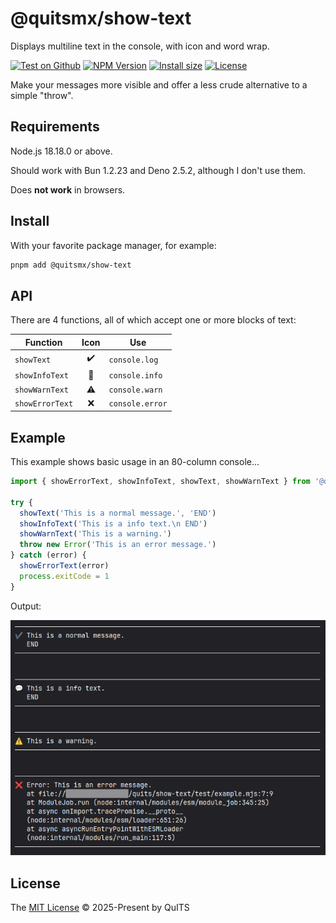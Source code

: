 # @quitsmx/show-text

Displays multiline text in the console, with icon and word wrap.

[![Test on Github][test-badge]][test-url]
[![NPM Version][npm-badge]][npm-url]
[![Install size][size-badge]][size-url]
[![License][license-badge]][license-url]

Make your messages more visible and offer a less crude alternative to a simple "throw".

## Requirements

Node.js 18.18.0 or above.

Should work with Bun 1.2.23 and Deno 2.5.2, although I don't use them.

Does **not work** in browsers.

## Install

With your favorite package manager, for example:

```bash
pnpm add @quitsmx/show-text
```

## API

There are 4 functions, all of which accept one or more blocks of text:

| Function        |       Icon       | Use             |
| --------------- | :--------------: | --------------- |
| `showText`      | &#x2714;&#xFE0F; | `console.log`   |
| `showInfoText`  |    &#x1F4AC;     | `console.info`  |
| `showWarnText`  | &#x26A0;&#xFE0F; | `console.warn`  |
| `showErrorText` |     &#x274c;     | `console.error` |

## Example

This example shows basic usage in an 80-column console...

```js
import { showErrorText, showInfoText, showText, showWarnText } from '@quitsmx/show-text'

try {
  showText('This is a normal message.', 'END')
  showInfoText('This is a info text.\n END')
  showWarnText('This is a warning.')
  throw new Error('This is an error message.')
} catch (error) {
  showErrorText(error)
  process.exitCode = 1
}
```

Output:

![Sample output in 80 columns](image.png)

## License

The [MIT License][license-url] © 2025-Present by QuITS

<!--[test-badge]:https:github.com/quitsmx/show-text/actions/workflows/test.yml/badge.svg-->

[test-badge]: https://img.shields.io/github/actions/workflow/status/quitsmx/show-text/test.yml?logo=github&logoColor=%23aaa
[test-url]: https://github.com/quitsmx/show-text/actions/workflows/test.yml
[npm-badge]: https://img.shields.io/npm/v/@quitsmx%2Fshow-text
[npm-url]: https://www.npmjs.org/package/@quitsmx/show-text
[size-badge]: https://packagephobia.com/badge?p=@quitsmx/show-text
[size-url]: https://packagephobia.com/result?p=@quitsmx/show-text
[license-badge]: https://img.shields.io/npm/l/@quitsmx%2Fshow-text?color=blue
[license-url]: LICENSE
